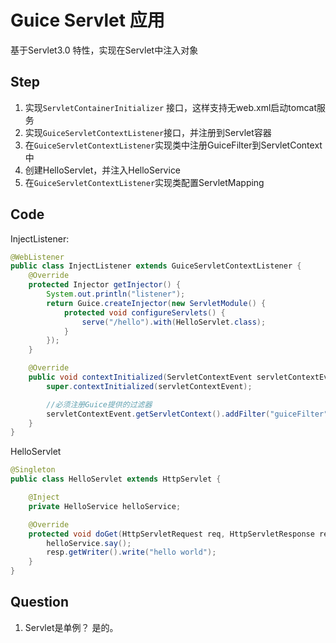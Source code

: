 # Guice Servlet 应用

基于Servlet3.0 特性，实现在Servlet中注入对象

## Step
1. 实现`ServletContainerInitializer` 接口，这样支持无web.xml启动tomcat服务
2. 实现`GuiceServletContextListener`接口，并注册到Servlet容器
3. 在`GuiceServletContextListener`实现类中注册GuiceFilter到ServletContext中
4. 创建HelloServlet，并注入HelloService
5. 在`GuiceServletContextListener`实现类配置ServletMapping

## Code
InjectListener: 

```java
@WebListener
public class InjectListener extends GuiceServletContextListener {
    @Override
    protected Injector getInjector() {
        System.out.println("listener");
        return Guice.createInjector(new ServletModule() {
            protected void configureServlets() {
                serve("/hello").with(HelloServlet.class);
            }
        });
    }

    @Override
    public void contextInitialized(ServletContextEvent servletContextEvent) {
        super.contextInitialized(servletContextEvent);

        //必须注册Guice提供的过滤器
        servletContextEvent.getServletContext().addFilter("guiceFilter", GuiceFilter.class).addMappingForUrlPatterns(EnumSet.allOf(DispatcherType.class), true, "/*");
    }
}

```

HelloServlet
```java
@Singleton
public class HelloServlet extends HttpServlet {

    @Inject
    private HelloService helloService;

    @Override
    protected void doGet(HttpServletRequest req, HttpServletResponse resp) throws ServletException, IOException {
        helloService.say();
        resp.getWriter().write("hello world");
    }
}

```

## Question
1. Servlet是单例？
    是的。
